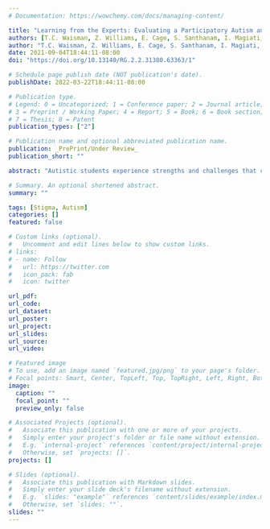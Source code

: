 ```yaml
---
# Documentation: https://wowchemy.com/docs/managing-content/

title: "Learning from the Experts: Evaluating a Participatory Autism and Universal Design Training for University Teaching Staff"
authors: [T.C. Waisman, Z. Williams, E. Cage, S. Santhanam, I. Magiati, P. Dwyer, K.M. Stockwell, B. Kofner, H. Brown, D. Davidson, J. Herrell, S. Shore, D. Caudell,  E. Gurbuz, and K. Gillespie-Lynch]
author: "T.C. Waisman, Z. Williams, E. Cage, S. Santhanam, I. Magiati, P. Dwyer, K.M. Stockwell, B. Kofner, H. Brown, D. Davidson, J. Herrell, S. Shore, D. Caudell,  E. Gurbuz, and K. Gillespie-Lynch"
date: 2021-09-04T18:44:11-08:00
doi: "https://doi.org/10.13140/RG.2.2.31380.63363/1"

# Schedule page publish date (NOT publication's date).
publishDate: 2022-03-22T18:44:11-08:00

# Publication type.
# Legend: 0 = Uncategorized; 1 = Conference paper; 2 = Journal article;
# 3 = Preprint / Working Paper; 4 = Report; 5 = Book; 6 = Book section;
# 7 = Thesis; 8 = Patent
publication_types: ["2"]

# Publication name and optional abbreviated publication name.
publication: _PrePrint/Under Review_
publication_short: ""

abstract: "Autistic students experience strengths and challenges that can impact their full inclusion in higher education, including stigma. A participatory team of autistic and non-autistic scholars developed an Autism and Universal Design (UD) training. This participatory approach centered the voices of autistic collaborators in training designand evaluation. Ninety-eight educators from 53 institutions across 5 countries completed assessments before training (pre-tests), 89 completed post-tests (after training), and 82 completed maintenance assessments (amonth after post-test). Pre-test autism stigma was heightened among males, educators with less autism knowledge, and those who reported heightened social dominance orientation. Autism knowledge, autism stigma, and attitudes toward UD improved with training. Improvements remained apparent a month after post-test but were somewhat attenuated for knowledge and stigma. To the best of our knowledge, this is the first evidence of maintenance of benefits of an autism training over time. Participants’ main reason for enrolling in the study was to gain a better understanding about neurodiversity. Feedback indicates that this goal was reached by most with the added benefit of gaining understanding about UD. Results suggest that interest in one type of diversity (i.e., autism) can motivate faculty to learn UD-aligned teaching strategies that benefit diverse students more generally."

# Summary. An optional shortened abstract.
summary: ""

tags: [Stigma, Autism]
categories: []
featured: false

# Custom links (optional).
#   Uncomment and edit lines below to show custom links.
# links:
# - name: Follow
#   url: https://twitter.com
#   icon_pack: fab
#   icon: twitter

url_pdf: 
url_code:
url_dataset:
url_poster:
url_project:
url_slides:
url_source:
url_video:

# Featured image
# To use, add an image named `featured.jpg/png` to your page's folder. 
# Focal points: Smart, Center, TopLeft, Top, TopRight, Left, Right, BottomLeft, Bottom, BottomRight.
image:
  caption: ""
  focal_point: ""
  preview_only: false

# Associated Projects (optional).
#   Associate this publication with one or more of your projects.
#   Simply enter your project's folder or file name without extension.
#   E.g. `internal-project` references `content/project/internal-project/index.md`.
#   Otherwise, set `projects: []`.
projects: []

# Slides (optional).
#   Associate this publication with Markdown slides.
#   Simply enter your slide deck's filename without extension.
#   E.g. `slides: "example"` references `content/slides/example/index.md`.
#   Otherwise, set `slides: ""`.
slides: ""
---
```

